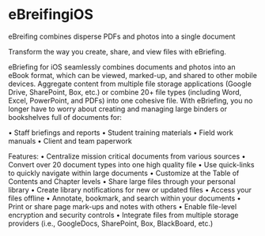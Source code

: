 # eBreifingiOS
eBreifing combines disperse PDFs and photos into a single document 

Transform the way you create, share, and view files with eBriefing.

eBriefing for iOS seamlessly combines documents and photos into an eBook format, which 
can be viewed, marked-up, and shared to other mobile devices. Aggregate content from 
multiple file storage applications (Google Drive, SharePoint, Box, etc.) or combine 
20+ file types (including Word, Excel, PowerPoint, and PDFs) into one cohesive file. 
With eBriefing, you no longer have to worry about creating and managing large binders 
or bookshelves full of documents for:

•	Staff briefings and reports 
•	Student training materials
•	Field work manuals
•	Client and team paperwork 

Features:
•	Centralize mission critical documents from various sources
•	Convert over 20 document types into one high quality file
•	Use quick-links to quickly navigate within large documents
•	Customize at the Table of Contents and Chapter levels
•	Share large files through your personal library
•	Create library notifications for new or updated files
•	Access your files offline
•	Annotate, bookmark, and search within your documents
•	Print or share page mark-ups and notes with others
•	Enable file-level encryption and security controls
•	Integrate files from multiple storage providers (i.e., GoogleDocs, SharePoint, Box, BlackBoard, etc.)
